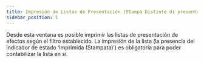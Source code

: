 ```yaml
---
title: Impresión de Listas de Presentación (Stampa Distinte di presentazione)
sidebar_position: 1
---
```


Desde esta ventana es posible imprimir las listas de presentación de efectos según el filtro establecido. La impresión de la lista (la presencia del indicador de estado ‘Imprimida (Stampata)’) es obligatoria para poder contabilizar la lista en sí.